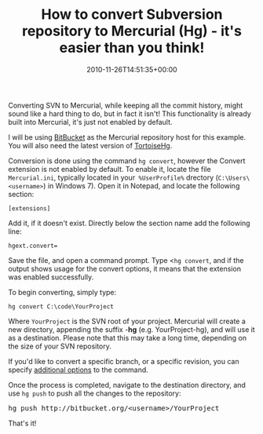 ﻿---
title: How to convert Subversion repository to Mercurial (Hg) - it's easier than you think!
date: 2010-11-26T14:51:35+00:00
---
Converting SVN to Mercurial, while keeping all the commit history, might sound like a hard thing to do, but in fact it isn't! This functionality is already built into Mercurial, it's just not enabled by default.

<!-- more -->

I will be using [BitBucket](http://bitbucket.org/) as the Mercurial repository host for this example. You will also need the latest version of [TortoiseHg](http://tortoisehg.bitbucket.org/).

Conversion is done using the command `hg convert`, however the Convert extension is not enabled by default. To enable it, locate the file `Mercurial.ini`, typically located in your` %UserProfile%` drectory (`C:\Users\<username>`) in Windows 7). Open it in Notepad, and locate the following section:

    [extensions]

Add it, if it doesn't exist. Directly below the section name add the following line:

    hgext.convert= 

Save the file, and open a command prompt. Type <`hg convert`, and if the output shows usage for the convert options, it means that the extension was enabled successfully.

To begin converting, simply type:

    hg convert C:\code\YourProject

Where `YourProject` is the SVN root of your project. Mercurial will create a new directory, appending the suffix -**hg** (e.g. YourProject-hg), and will use it as a destination. Please note that this may take a long time, depending on the size of your SVN repository.

If you'd like to convert a specific branch, or a specific revision, you can specify [additional options](http://mercurial.selenic.com/wiki/ConvertExtension) to the command.

Once the process is completed, navigate to the destination directory, and use `hg push` to push all the changes to the repository:

<pre>hg push http://bitbucket.org/&lt;username&gt;/YourProject</pre>

That's it!
